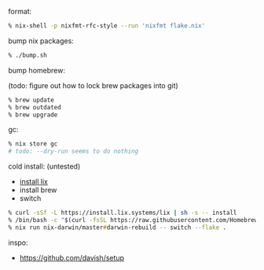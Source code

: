 format: 

```zsh
% nix-shell -p nixfmt-rfc-style --run 'nixfmt flake.nix'
```

bump nix packages:

```zsh
% ./bump.sh
```

bump homebrew:

(todo: figure out how to lock brew packages into git)

```zsh
% brew update
% brew outdated
% brew upgrade
```

gc:

```zsh
% nix store gc
# todo: --dry-run seems to do nothing
```

cold install: (untested)

- [install lix](https://lix.systems/install/#on-any-other-linuxmacos-system)
- install brew
- switch

```zsh
% curl -sSf -L https://install.lix.systems/lix | sh -s -- install
% /bin/bash -c "$(curl -fsSL https://raw.githubusercontent.com/Homebrew/install/HEAD/install.sh)"
% nix run nix-darwin/master#darwin-rebuild -- switch --flake .
```


inspo:
- https://github.com/davish/setup
